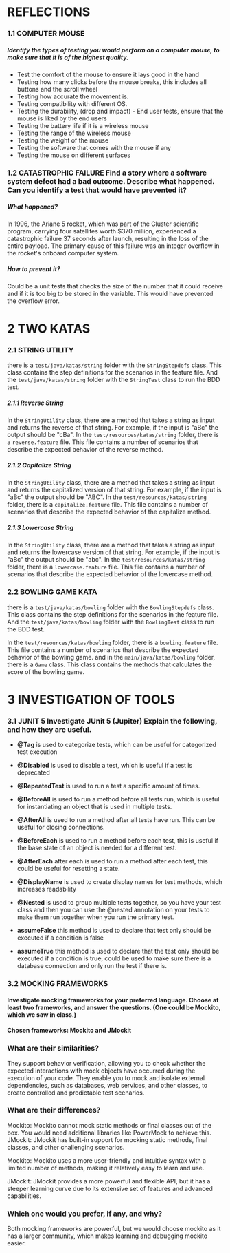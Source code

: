 # REFLECTIONS
### 1.1 COMPUTER MOUSE
##### Identify the types of testing you would perform on a computer mouse, to make sure that it is of the highest quality.
- Test the comfort of the mouse to ensure it lays good in the hand
- Testing how many clicks before the mouse breaks, this includes all buttons and the scroll wheel
- Testing how accurate the movement is.
- Testing compatibility with different OS.
- Testing the durability, (drop and impact) - End user tests, ensure that the mouse is liked by the end users
- Testing the battery life if it is a wireless mouse
- Testing the range of the wireless mouse
- Testing the weight of the mouse
- Testing the software that comes with the mouse if any
- Testing the mouse on different surfaces


### 1.2 CATASTROPHIC FAILURE Find a story where a software system defect had a bad outcome. Describe what happened. Can you identify a test that would have prevented it?  
##### What happened?
In 1996, the Ariane 5 rocket, which was part of the Cluster scientific program, carrying four satellites worth $370 million, experienced a catastrophic failure 37 seconds after launch, resulting in the loss of the entire payload. The primary cause of this failure was an integer overflow in the rocket's onboard computer system.
##### How to prevent it?
Could be a unit tests that checks the size of the number that it could receive and if it is too big to be stored in the variable. This would have prevented the overflow error.


# 2 TWO KATAS 

### 2.1 STRING UTILITY
there is a `test/java/katas/string` folder with the `StringStepdefs` class. This class contains the step definitions for the scenarios in the feature file.
And the `test/java/katas/string` folder with the `StringTest` class to run the BDD test.

##### 2.1.1 Reverse String
In the `StringUtility` class, there are a method that takes a string as input and returns the reverse of that string. For example, if the input is "aBc" the output should be "cBa".
In the `test/resources/katas/string` folder, there is a `reverse.feature` file. This file contains a number of scenarios that describe the expected behavior of the reverse method.


##### 2.1.2 Capitalize String
In the `StringUtility` class, there are a method that takes a string as input and returns the capitalized version of that string. For example, if the input is "aBc" the output should be "ABC".
In the `test/resources/katas/string` folder, there is a `capitalize.feature` file. This file contains a number of scenarios that describe the expected behavior of the capitalize method.

##### 2.1.3 Lowercase String
In the `StringUtility` class, there are a method that takes a string as input and returns the lowercase version of that string. For example, if the input is "aBc" the output should be "abc".
In the `test/resources/katas/string` folder, there is a `lowercase.feature` file. This file contains a number of scenarios that describe the expected behavior of the lowercase method.


### 2.2 BOWLING GAME KATA
there is a `test/java/katas/bowling` folder with the `BowlingStepdefs` class. This class contains the step definitions for the scenarios in the feature file.
And the `test/java/katas/bowling` folder with the `BowlingTest` class to run the BDD test.

In the `test/resources/katas/bowling` folder, there is a `bowling.feature` file. This file contains a number of scenarios that describe the expected behavior of the bowling game.
and in the `main/java/katas/bowling` folder, there is a `Game` class. This class contains the methods that calculates the score of the bowling game.


# 3 INVESTIGATION OF TOOLS

### 3.1 JUNIT 5 Investigate JUnit 5 (Jupiter) Explain the following, and how they are useful. 
- **@Tag** is used to categorize tests, which can be useful for categorized test execution

- **@Disabled** is used to disable a test, which is useful if a test is deprecated

- **@RepeatedTest** is used to run a test a specific amount of times.

- **@BeforeAll** is used to run a method before all tests run, which is useful for instantiating an object that is used in multiple tests.

- **@AfterAll** is used to run a method after all tests have run. This can be useful for closing connections.

- **@BeforeEach** is used to run a method before each test, this is useful if the base state of an object is needed for a different test.

- **@AfterEach** after each is used to run a method after each test, this could be useful for resetting a state.

- **@DisplayName** is used to create display names for test methods, which increases readability

- **@Nested** is used to group multiple tests together, so you have your test class and then you can use the @nested annotation on your tests to make them run together when you run the primary test.

- **assumeFalse** this method is used to declare that test only should be executed if a condition is false

- **assumeTrue** this method is used to declare that the test only should be executed if a condition is true, could be used to make sure there is a database connection and only run the test if there is. 



### 3.2 MOCKING FRAMEWORKS 
#### Investigate mocking frameworks for your preferred language. Choose at least two frameworks, and answer the questions. (One could be Mockito, which we saw in class.) 

#### Chosen frameworks: Mockito and JMockit

### What are their similarities?

They support behavior verification, allowing you to check whether the expected interactions with mock objects have occurred during the execution of your code.
They enable you to mock and isolate external dependencies, such as databases, web services, and other classes, to create controlled and predictable test scenarios.


### What are their differences?
Mockito: Mockito cannot mock static methods or final classes out of the box. You would need additional libraries like PowerMock to achieve this.
JMockit: JMockit has built-in support for mocking static methods, final classes, and other challenging scenarios.

Mockito: Mockito uses a more user-friendly and intuitive syntax with a limited number of methods, making it relatively easy to learn and use.

JMockit: JMockit provides a more powerful and flexible API, but it has a steeper learning curve due to its extensive set of features and advanced capabilities.

### Which one would you prefer, if any, and why?
Both mocking frameworks are powerful, but we would choose mockito as it has a larger community, which makes learning and debugging mockito easier. 
